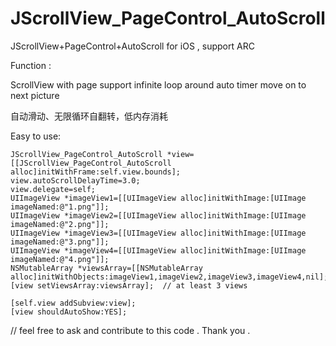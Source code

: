 JScrollView_PageControl_AutoScroll
==================================

JScrollView+PageControl+AutoScroll for iOS , support ARC


Function :

ScrollView with page support
infinite loop around
auto timer move on to next picture

自动滑动、无限循环自翻转，低内存消耗

Easy to use:

    JScrollView_PageControl_AutoScroll *view=[[JScrollView_PageControl_AutoScroll alloc]initWithFrame:self.view.bounds];
    view.autoScrollDelayTime=3.0;
    view.delegate=self;
    UIImageView *imageView1=[[UIImageView alloc]initWithImage:[UIImage imageNamed:@"1.png"]];
    UIImageView *imageView2=[[UIImageView alloc]initWithImage:[UIImage imageNamed:@"2.png"]];
    UIImageView *imageView3=[[UIImageView alloc]initWithImage:[UIImage imageNamed:@"3.png"]];
    UIImageView *imageView4=[[UIImageView alloc]initWithImage:[UIImage imageNamed:@"4.png"]];
    NSMutableArray *viewsArray=[[NSMutableArray alloc]initWithObjects:imageView1,imageView2,imageView3,imageView4,nil];
    [view setViewsArray:viewsArray];  // at least 3 views
    
    [self.view addSubview:view];
    [view shouldAutoShow:YES];
    


// feel free to ask and contribute to this code . Thank you .